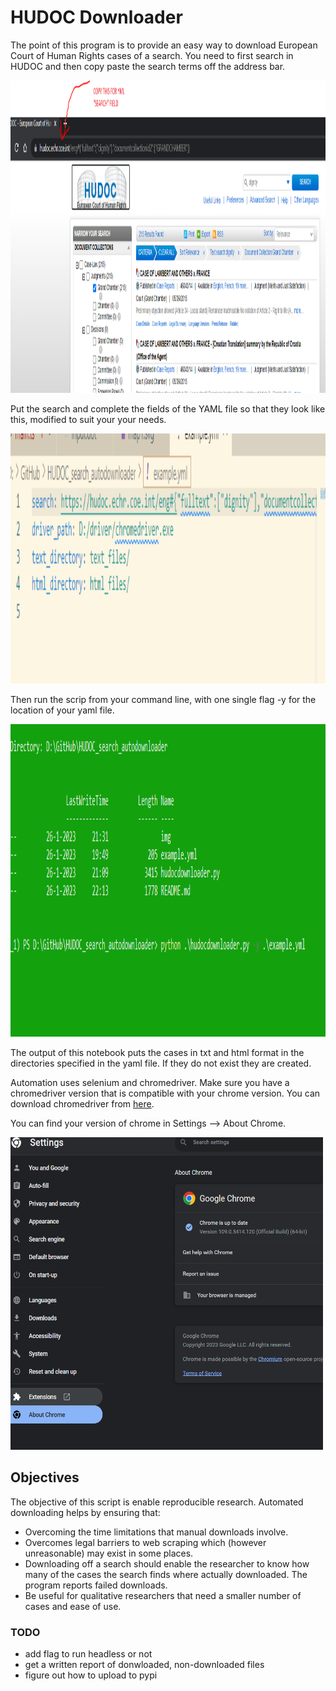 # HUDOC Downloader

The point of this program is to provide an easy way to download European Court of Human Rights cases of a search. You need to first search in HUDOC and then copy paste the search terms off the address bar. 

<img src="img/search.PNG" height=500 width=1200>

Put the search and complete the fields of the YAML file so that they look like this, modified to suit your your needs. 

<img src="img/yaml.PNG" height=400 width=1000>

Then run the scrip from your command line, with one single flag -y for the location of your yaml file.

<img src="img/example.PNG" height=500 width=800>

The output of this notebook puts the cases in txt and html format in the directories specified in the yaml file. If they do not exist they are created. 

Automation uses selenium and chromedriver. Make sure you have a chromedriver version that is compatible with your chrome version. You can download chromedriver from [here](https://chromedriver.chromium.org/downloads).

You can find your version of chrome in Settings --> About Chrome.

<img src="img/chrome.PNG" height=500 width=500>

## Objectives

The objective of this script is enable reproducible research. Automated downloading helps by ensuring that:
* Overcoming the time limitations that manual downloads involve.
* Overcomes legal barriers to web scraping which (however unreasonable) may exist in some places.
* Downloading off a search should enable the researcher to know how many of the cases the search finds where actually downloaded. The program reports failed downloads.
* Be useful for qualitative researchers that need a smaller number of cases and ease of use.

### TODO

* add flag to run headless or not
* get a written report of donwloaded, non-downloaded files
* figure out how to upload to pypi

